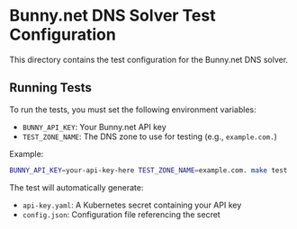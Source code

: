 # Bunny.net DNS Solver Test Configuration

This directory contains the test configuration for the Bunny.net DNS solver.

## Running Tests

To run the tests, you must set the following environment variables:

- `BUNNY_API_KEY`: Your Bunny.net API key
- `TEST_ZONE_NAME`: The DNS zone to use for testing (e.g., `example.com.`)

Example:
```bash
BUNNY_API_KEY=your-api-key-here TEST_ZONE_NAME=example.com. make test
```

The test will automatically generate:
- `api-key.yaml`: A Kubernetes secret containing your API key
- `config.json`: Configuration file referencing the secret
